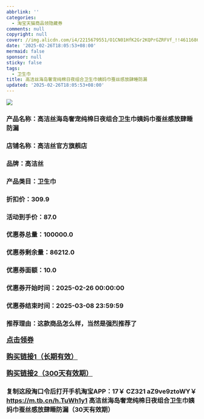 ```yaml
---
abbrlink: ''
categories:
  - 淘宝天猫商品领隐藏券
comments: null
copyright: null
cover: //img.alicdn.com/i4/2215679551/O1CN01HfK2Gr2KQPrGZRFVf_!!4611686018427385407-0-item_pic.jpg
date: '2025-02-26T18:05:53+08:00'
mermaid: false
sponsor: null
sticky: false
tags:
  - 卫生巾
title: 高洁丝海岛奢宠纯棉日夜组合卫生巾姨妈巾蚕丝感放肆睡防漏
updated: '2025-02-26T18:05:53+08:00'
--- 
```


![](//img.alicdn.com/i4/2215679551/O1CN01HfK2Gr2KQPrGZRFVf_!!4611686018427385407-0-item_pic.jpg)

### 产品名称：高洁丝海岛奢宠纯棉日夜组合卫生巾姨妈巾蚕丝感放肆睡防漏
### 店铺名称：高洁丝官方旗舰店
### 品牌：高洁丝
### 产品类目：卫生巾
### 折扣价：309.9
### 活动到手价：87.0
### 优惠券总量：100000.0
### 优惠券剩余量：86212.0
### 优惠券面额：10.0
### 优惠券开始时间：2025-02-26 00:00:00	
### 优惠券结束时间：2025-03-08 23:59:59	
### 推荐理由：这款商品怎么样，当然是强烈推荐了

<p style="font-size: 18px; font-weight: bold;">
  <a href="这款商品太牛了！销售太火爆以至于没有设置" target="_blank">点击领券</a>
</p>
<p style="font-size: 18px; font-weight: bold;">
  <a href="https://s.click.taobao.com/t?e=m%3D2%26s%3DVNPKvZywlpRw4vFB6t2Z2ueEDrYVVa64K7Vc7tFgwiHjf2vlNIV67kyLuerTQxoGxF5AHBg6Tr73ID%2FV1RqsF4wnCJeELi4I%2FIEn%2BS1IjHAB0ghlTd7WlZVm%2FOAUUFw71qrpxiwMoCNxc1AtbZGVS936JshS%2F%2FIdwE682doWS60LZMqoQW%2BfuKGzo1lVxIioLzMZRuB4HRKJfHDBqCYun1EFg6PqhBrPVzEzOw99DQHM8nC76C0MG6ruCiiTcXipZU1HR%2F%2BL%2BDGRmfcD0XF1fgX7qpY2hN8aTc7jC1Dcr3Rcfm37xb4PJeOMa%2FUyg%2BVBzUKjot9IH5aiZ%2BQMlGz6FQ%3D%3D&umpChannel=bybtqdyh&u_channel=bybtqdyh" target="_blank">购买链接1（长期有效）</a>
</p>
<p style="font-size: 18px; font-weight: bold;">
  <a href="https://s.click.taobao.com/92PMRYs" target="_blank">购买链接2（300天有效期）</a>
</p>

### 复制这段淘口令后打开手机淘宝APP：17￥ CZ321 aZ9ve9ztoWY￥ https://m.tb.cn/h.TuWh1y1  高洁丝海岛奢宠纯棉日夜组合卫生巾姨妈巾蚕丝感放肆睡防漏（30天有效期）
